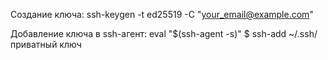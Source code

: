Создание ключа:
ssh-keygen -t ed25519 -C "your_email@example.com"

Добавление ключа в ssh-агент:
eval "$(ssh-agent -s)"
$ ssh-add ~/.ssh/приватный ключ